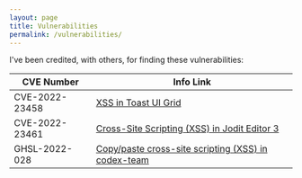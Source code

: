 ```yaml
---
layout: page
title: Vulnerabilities
permalink: /vulnerabilities/
---
```


I've been credited, with others, for finding these vulnerabilities:

| CVE Number | Info Link |
| -- | -- |
| CVE-2022-23458 | [XSS in Toast UI Grid](https://securitylab.github.com/advisories/GHSL-2022-029_nhn_tui_grid/) |
| CVE-2022-23461 | [Cross-Site Scripting (XSS) in Jodit Editor 3](https://securitylab.github.com/advisories/GHSL-2022-030_xdan_jodit/) |
| GHSL-2022-028  | [Copy/paste cross-site scripting (XSS) in codex-team](https://securitylab.github.com/advisories/GHSL-2022-028_codex-team_editor_js/) |
